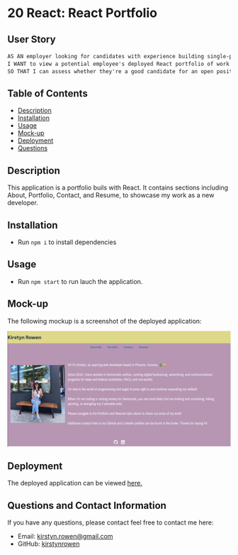 # 20 React: React Portfolio

## User Story

```md
AS AN employer looking for candidates with experience building single-page applications
I WANT to view a potential employee's deployed React portfolio of work samples
SO THAT I can assess whether they're a good candidate for an open position
```

## Table of Contents

- [Description](#description)
- [Installation](#installation)
- [Usage](#usage)
- [Mock-up](#mock-up)
- [Deployment](#deployment)
- [Questions](#questions-and-contact-information)

## Description

This application is a portfolio buils with React. It contains sections including About, Portfolio, Contact, and Resume, to showcase my work as a new developer.

## Installation

- Run `npm i` to install dependencies

## Usage

- Run `npm start` to run lauch the application.

## Mock-up

The following mockup is a screenshot of the deployed application:

![React Portfolio](./public/portfolioscreenshot.png)

## Deployment

The deployed application can be viewed [here.](https://rowen-react-portfolio-a1b1f2532bf6.herokuapp.com/)

## Questions and Contact Information

If you have any questions, please contact feel free to contact me here:

- Email: [kirstyn.rowen@gmail.com](mailto:kirstyn.rowen@gmail.com)
- GitHub: [kirstynrowen](https://github.com/kirstynrowen)
